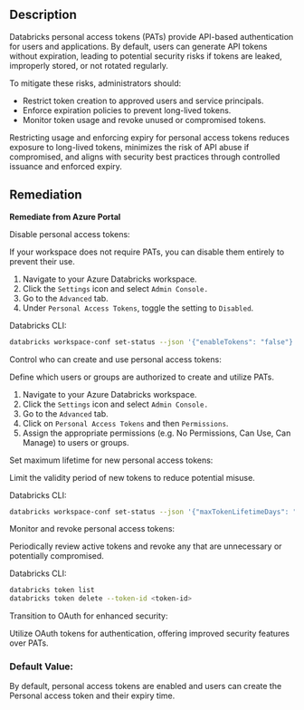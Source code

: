 ## Description

Databricks personal access tokens (PATs) provide API-based authentication for users and applications. By default, users can generate API tokens without expiration, leading to potential security risks if tokens are leaked, improperly stored, or not rotated regularly.

To mitigate these risks, administrators should:
  - Restrict token creation to approved users and service principals.
  - Enforce expiration policies to prevent long-lived tokens.
  - Monitor token usage and revoke unused or compromised tokens.

Restricting usage and enforcing expiry for personal access tokens reduces exposure to long-lived tokens, minimizes the risk of API abuse if compromised, and aligns with security best practices through controlled issuance and enforced expiry.

## Remediation

**Remediate from Azure Portal**

Disable personal access tokens:

If your workspace does not require PATs, you can disable them entirely to prevent their use.

1. Navigate to your Azure Databricks workspace.
2. Click the `Settings` icon and select `Admin Console.`
3. Go to the `Advanced` tab.
4. Under `Personal Access Tokens`, toggle the setting to `Disabled`.

Databricks CLI:

```bash
databricks workspace-conf set-status --json '{"enableTokens": "false"}'
```

Control who can create and use personal access tokens:

Define which users or groups are authorized to create and utilize PATs.

1. Navigate to your Azure Databricks workspace.
2. Click the `Settings` icon and select `Admin Console.`
3. Go to the `Advanced` tab.
4. Click on `Personal Access Tokens` and then `Permissions`.
5. Assign the appropriate permissions (e.g. No Permissions, Can Use, Can Manage) to users or groups.

Set maximum lifetime for new personal access tokens:

Limit the validity period of new tokens to reduce potential misuse.

Databricks CLI:

```bash
databricks workspace-conf set-status --json '{"maxTokenLifetimeDays": "90"}'
```

Monitor and revoke personal access tokens:

Periodically review active tokens and revoke any that are unnecessary or potentially compromised.

Databricks CLI:

```bash
databricks token list
databricks token delete --token-id <token-id>
```

Transition to OAuth for enhanced security:

Utilize OAuth tokens for authentication, offering improved security features over PATs.

### Default Value:

By default, personal access tokens are enabled and users can create the Personal access token and their expiry time.